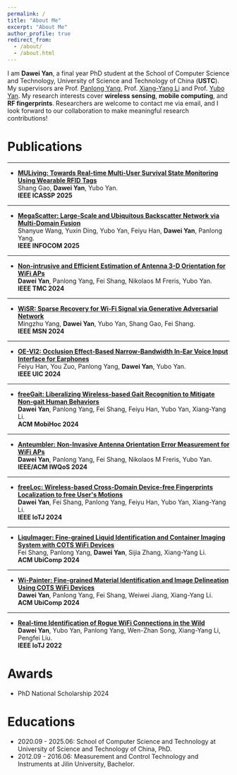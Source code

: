 ```yaml
---
permalink: /
title: "About Me"
excerpt: "About Me"
author_profile: true
redirect_from: 
  - /about/
  - /about.html
---
```


I am **Dawei Yan**, a final year PhD student at the School of Computer Science and Technology, University of Science and Technology of China (**USTC**). My supervisors are Prof. [Panlong Yang](https://scholar.google.com.hk/citations?hl=zh-CN&user=sst3cxoAAAAJ), Prof. [Xiang-Yang Li](https://scholar.google.com.hk/citations?hl=zh-CN&user=JURtNb0AAAAJ) and Prof. [Yubo Yan](https://scholar.google.com.hk/citations?user=87iG2TQAAAAJ). My research interests cover **wireless sensing**, **mobile computing**, and **RF fingerprints**. Researchers are welcome to contact me via email, and I look forward to our collaboration to make meaningful research contributions!

Publications
======
---
* [**MULiving: Towards Real-time Multi-User Survival State Monitoring Using Wearable RFID Tags**]() \
Shang Gao, **Dawei Yan**, Yubo Yan.  \
**IEEE ICASSP 2025**  

---
* [**MegaScatter: Large-Scale and Ubiquitous Backscatter Network via Multi-Domain Fusion**]() \
Shanyue Wang, Yuxin Ding, Yubo Yan, Feiyu Han, **Dawei Yan**, Panlong Yang.  \
**IEEE INFOCOM 2025**  

---
* [**Non-intrusive and Efficient Estimation of Antenna 3-D Orientation for WiFi APs**](https://ieeexplore.ieee.org/abstract/document/10731634) \
**Dawei Yan**, Panlong Yang, Fei Shang, Nikolaos M Freris, Yubo Yan.  \
**IEEE TMC 2024**  

---
* [**WiSR: Sparse Recovery for Wi-Fi Signal via Generative Adversarial Network**]() \
Mingzhu Yang, **Dawei Yan**, Yubo Yan, Shang Gao, Fei Shang.  \
**IEEE MSN 2024**  

---
* [**OE-VI2: Occlusion Effect-Based Narrow-Bandwidth In-Ear Voice Input Interface for Earphones**]() \
Feiyu Han, You Zuo, Panlong Yang, **Dawei Yan**, Yubo Yan.  \
**IEEE UIC 2024**  

---
* [**freeGait: Liberalizing Wireless-based Gait Recognition to Mitigate Non-gait Human Behaviors**](https://dl.acm.org/doi/10.1145/3641512.3686362) \
**Dawei Yan**, Panlong Yang, Fei Shang, Feiyu Han, Yubo Yan, Xiang-Yang Li.  \
**ACM MobiHoc 2024**  

---
* [**Anteumbler: Non-Invasive Antenna Orientation Error Measurement for WiFi APs**](https://ieeexplore.ieee.org/abstract/document/10682937) \
**Dawei Yan**, Panlong Yang, Fei Shang, Nikolaos M Freris, Yubo Yan.  \
**IEEE/ACM IWQoS 2024**  

---
* [**freeLoc: Wireless-based Cross-Domain Device-free Fingerprints Localization to free User's Motions**](https://ieeexplore.ieee.org/abstract/document/10506982) \
**Dawei Yan**, Fei Shang, Panlong Yang, Feiyu Han, Yubo Yan, Xiang-Yang Li.  \
**IEEE IoTJ 2024**  

---
* [**LiquImager: Fine-grained Liquid Identification and Container Imaging System with COTS WiFi Devices**](https://dl.acm.org/doi/abs/10.1145/3643509) \
Fei Shang, Panlong Yang, **Dawei Yan**, Sijia Zhang, Xiang-Yang Li.  \
**ACM UbiComp 2024**  

---
* [**Wi-Painter: Fine-grained Material Identification and Image Delineation Using COTS WiFi Devices**](https://dl.acm.org/doi/abs/10.1145/3633809) \
**Dawei Yan**, Panlong Yang, Fei Shang, Weiwei Jiang, Xiang-Yang Li.  \
**ACM UbiComp 2024**  

---
* [**Real-time Identification of Rogue WiFi Connections in the Wild**](https://ieeexplore.ieee.org/abstract/document/9956881) \
**Dawei Yan**, Yubo Yan, Panlong Yang, Wen-Zhan Song, Xiang-Yang Li, Pengfei Liu.  \
**IEEE IoTJ 2022**  


Awards
======
* PhD National Scholarship 2024 


Educations
======
* 2020.09 - 2025.06: School of Computer Science and Technology at University of Science and Technology of China, PhD. 
* 2012.09 - 2016.06: Measurement and Control Technology and Instruments at Jilin University, Bachelor.


